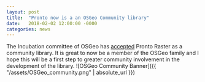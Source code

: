 ```yaml
---
layout: post
title:  "Pronto now is a an OSGeo Community library"
date:   2018-02-02 12:00:00 -0000
categories: news
---
```

The Incubation committee of OSGeo has [accepted](http://lists.osgeo.org/pipermail/incubator/2018-February/003548.html) Pronto Raster as a community library. It is great to now be a member of the OSGeo family and I hope this will be a first step to greater community involvement in the development of the library. 
![OSGeo Community Banner]({{ "/assets/OSGeo_community.png" | absolute_url }})